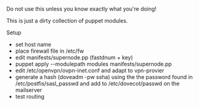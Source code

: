 Do not use this unless you know exactly what you're doing!

This is just a dirty collection of puppet modules.

Setup
* set host name
* place firewall file in /etc/fw
* edit manifests/supernode.pp (fastdnum + key)
* puppet apply  --modulepath modules manifests/supernode.pp
* edit /etc/openvpn/ovpn-inet.conf and adapt to vpn-provier
* generate a hash (doveadm -pw ssha) using the the password found in /etc/postfis/sasl_passwd and add to /etc/dovecot/passwd on the mailserver
* test routing
